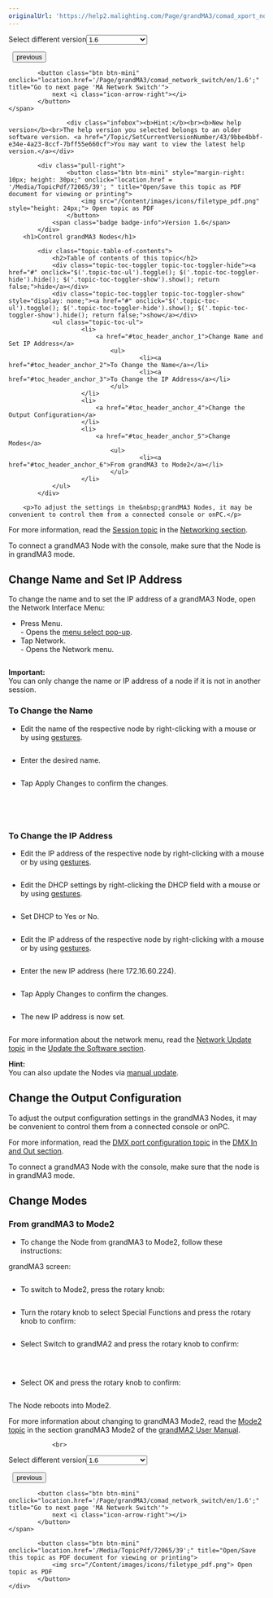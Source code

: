 ```yaml
---
originalUrl: 'https://help2.malighting.com/Page/grandMA3/comad_xport_nodes/en/1.6'
---
```


<div class="topic-navigation">

<div class="pull-right">
	<span class="pull-left">


<div class="pull-left">
<form action="/Topic/SetCurrentVersionNumber" class="form-inline" id="frmTagSelector" method="post">	<span class="form-mini">
		<div class="input-prepend"><span class="add-on">Select different version</span><select autocomplete="off" id="versionNumberId" name="versionNumberId" onchange="$(this).closest('#frmTagSelector').submit();" style="width: 120px;"><option value="">- latest -</option>
<option value="10">1.0</option>
<option value="32">1.1</option>
<option value="35">1.2</option>
<option value="36">1.3</option>
<option value="37">1.4</option>
<option value="38">1.5</option>
<option selected="selected" value="39">1.6</option>
<option value="40">1.7</option>
<option value="42">1.8</option>
<option value="43">1.9</option>
</select></div>
		<input data-val="true" data-val-number="The field Int32 must be a number." data-val-required="The Int32 field is required." id="ProductId" name="ProductId" type="hidden" value="16">
		<input id="CurrentGuid" name="CurrentGuid" type="hidden" value="9bbe4bbf-e34e-4a23-8ccf-7bff55e660cf">
	</span>
</form></div>&nbsp;	</span>
	<span class="pull-right" style="white-space: nowrap;">
			<button class="btn btn-mini" onclick="location.href='/Page/grandMA3/control_other_ma_devices/en/1.6'; " title="Go to previous page 'Control other MA Devices'">
				<i class="icon-arrow-left"></i> previous
			</button>

			<button class="btn btn-mini" onclick="location.href='/Page/grandMA3/comad_network_switch/en/1.6';" title="Go to next page 'MA Network Switch'">
				next <i class="icon-arrow-right"></i> 
			</button>
	</span>
</div>
<div class="clear-fix" style="margin-bottom: 10px"></div>
</div>

					<div class="infobox"><b>Hint:</b><br><b>New help version</b><br>The help version you selected belongs to an older software version. <a href="/Topic/SetCurrentVersionNumber/43/9bbe4bbf-e34e-4a23-8ccf-7bff55e660cf">You may want to view the latest help version.</a></div>

			<div class="pull-right">
					<button class="btn btn-mini" style="margin-right: 10px; height: 30px;" onclick="location.href = '/Media/TopicPdf/72065/39'; " title="Open/Save this topic as PDF document for viewing or printing">
						<img src="/Content/images/icons/filetype_pdf.png" style="height: 24px;"> Open topic as PDF
					</button>
				<span class="badge badge-info">Version 1.6</span>
			</div>
		<h1>Control grandMA3 Nodes</h1>

			<div class="topic-table-of-contents">
				<h2>Table of contents of this topic</h2>
				<div class="topic-toc-toggler topic-toc-toggler-hide"><a href="#" onclick="$('.topic-toc-ul').toggle(); $('.topic-toc-toggler-hide').hide(); $('.topic-toc-toggler-show').show(); return false;">hide</a></div>
				<div class="topic-toc-toggler topic-toc-toggler-show" style="display: none;"><a href="#" onclick="$('.topic-toc-ul').toggle(); $('.topic-toc-toggler-hide').show(); $('.topic-toc-toggler-show').hide(); return false;">show</a></div>
				<ul class="topic-toc-ul">
						<li>
							<a href="#toc_header_anchor_1">Change Name and Set IP Address</a>
								<ul>
										<li><a href="#toc_header_anchor_2">To Change the Name</a></li>
										<li><a href="#toc_header_anchor_3">To Change the IP Address</a></li>
								</ul>
						</li>
						<li>
							<a href="#toc_header_anchor_4">Change the Output Configuration</a>
						</li>
						<li>
							<a href="#toc_header_anchor_5">Change Modes</a>
								<ul>
										<li><a href="#toc_header_anchor_6">From grandMA3 to Mode2</a></li>
								</ul>
						</li>
				</ul>
			</div>

		<p>To adjust the settings in the&nbsp;grandMA3 Nodes, it may be convenient to control them from a connected console or onPC.</p>

<p>For more information, read the <a href="/Topic/b7240dfb-1554-4567-89dc-b8ba3cafc979" target="_blank">Session topic</a> in the <a href="/Topic/81617a99-62a5-4a13-aabc-6935efdd8f29" target="_blank">Networking section</a>.</p>

<p>To connect a&nbsp;grandMA3 Node with the console, make sure that the Node is in grandMA3 mode.</p>

<a name="toc_header_anchor_1" id="toc_header_anchor_1" class="topic-toc-item"></a><h2>Change Name and Set IP Address</h2>

<p>To change the name and to set the IP address of a grandMA3 Node, open the Network Interface Menu:</p>

<ul>
	<li>Press&nbsp;<span class="hardkey">Menu</span>.<br>
	- Opens the&nbsp;<a href="/Topic/e37fa9b3-56b9-48c8-90d8-a9631a812871">menu select pop-up</a>.</li>
	<li>Tap&nbsp;<span class="softkey">Network</span>.<br>
	- Opens the Network menu.</li>
</ul>

<p><img alt="" src="/Media/Image/img_network_menu01_v1-2.png"></p>

<div class="important"><strong>Important:</strong><br>
You can only change the name or IP address of a node if it is not in another session.</div>

<a name="toc_header_anchor_2" id="toc_header_anchor_2" class="topic-toc-item"></a><h3>To Change the Name</h3>

<ul>
	<li>Edit the&nbsp;name of the respective node by right-clicking with a mouse or by using <a href="/Topic/b210b703-76f3-4501-a574-49fed5253a0d">gestures</a>.</li>
</ul>

<p><img alt="" src="/Media/Image/img_network_menu02_v1-2_1.png"></p>

<ul>
	<li>Enter the desired name.</li>
</ul>

<p><img alt="" src="/Media/Image/img_network_menu03_v1-2_1.png"></p>

<ul>
	<li>Tap <span class="softkey">Apply Changes</span> to confirm the changes.</li>
</ul>

<p><img alt="" src="/Media/Image/img_network_menu04_v1-2.png"></p>

<p><br>
&nbsp;</p>

<a name="toc_header_anchor_3" id="toc_header_anchor_3" class="topic-toc-item"></a><h3>To Change the IP Address</h3>

<ul>
	<li>Edit the IP address of the respective node by right-clicking with a mouse or by using <a href="/Topic/b210b703-76f3-4501-a574-49fed5253a0d" target="_blank">gestures</a>.</li>
</ul>

<p><img alt="" src="/Media/Image/img_network_menu05_v1-2.png"></p>

<ul>
	<li>Edit the DHCP settings by right-clicking the DHCP field with a mouse or by using <a href="/Topic/b210b703-76f3-4501-a574-49fed5253a0d" target="_blank">gestures</a>.</li>
</ul>

<p><img alt="" src="/Media/Image/img_network_menu06_v1-2.png"></p>

<ul>
	<li>Set DHCP to Yes or No.</li>
</ul>

<p><img alt="" src="/Media/Image/img_network_menu07_v1-2.png"></p>

<ul>
	<li>Edit the IP address of the respective node by right-clicking with a mouse or by using <a href="/Topic/b210b703-76f3-4501-a574-49fed5253a0d" target="_blank">gestures</a>.</li>
</ul>

<p><img alt="" src="/Media/Image/img_network_menu08_v1-2.png"></p>

<ul>
	<li>Enter the new IP address (here 172.16.60.224).</li>
</ul>

<p><img alt="" src="/Media/Image/img_network_menu09_v1-2.png"></p>

<ul>
	<li>Tap <span class="softkey">Apply Changes</span> to confirm the changes.</li>
</ul>

<p><img alt="" src="/Media/Image/img_network_menu10_v1-2.png"></p>

<ul>
	<li>The new IP address is now set.</li>
</ul>

<p><img alt="" src="/Media/Image/img_network_menu11_v1-2.png"></p>

<p>For more information about the network menu, read the <a href="/Topic/35814174-6e47-47c5-a68b-4c093a6f9cae" target="_blank">Network Update topic</a> in the <a href="/Topic/82ccae12-1b1a-4928-90b2-9c79ca54d666" target="_blank">Update the Software section</a>.</p>

<div class="tip"><strong>Hint:</strong><br>
You can also update the Nodes via <a href="/Topic/efcfe19c-2c7e-43e9-a650-7ed6796fcff4" target="_blank">manual update</a>.</div>

<a name="toc_header_anchor_4" id="toc_header_anchor_4" class="topic-toc-item"></a><h2>Change the Output Configuration</h2>

<p>To adjust the output configuration settings in the&nbsp;grandMA3 Nodes, it may be convenient to control them from a connected console or onPC.</p>

<p>For more information, read the <a href="/Topic/57069f60-4141-4c2c-9684-f00f006a3947">DMX port configuration topic</a> in the&nbsp;<a href="/Topic/adf01052-c08e-4695-a98b-a4d69d73e5c0">DMX In and Out section</a>.</p>

<p>To connect a&nbsp;grandMA3 Node with the console, make sure that the node is in grandMA3 mode.</p>

<a name="toc_header_anchor_5" id="toc_header_anchor_5" class="topic-toc-item"></a><h2>Change Modes</h2>

<a name="toc_header_anchor_6" id="toc_header_anchor_6" class="topic-toc-item"></a><h3>From grandMA3 to Mode2</h3>

<ul>
	<li>To change the Node from grandMA3 to Mode2, follow these instructions:</li>
</ul>

<p>grandMA3 screen:</p>

<p><img alt="" src="/Media/Image/img_switch_mode_overview_v1-5.png"></p>

<ul>
	<li>To switch to Mode2, press the rotary knob:</li>
</ul>

<p><img alt="" src="/Media/Image/img_switch_mode_menu_v1-5.png"></p>

<ul>
	<li>Turn the rotary knob to select <span class="softkey">Special Functions</span> and press the rotary knob to confirm:</li>
</ul>

<p><img alt="" src="/Media/Image/img_switch_mode_special_funct_v1-5.png"></p>

<ul>
	<li>Select <span class="softkey">Switch to grandMA2</span> and press the rotary knob to confirm:</li>
</ul>

<p><img alt="" src="/Media/Image/img_switch_mode_reboot_v1-5.png"></p>

<p>&nbsp;</p>

<div style="page-break-after: always" class="ck_pagebreak"><span style="display:none">&nbsp;</span></div>

<ul>
	<li>Select <span class="softkey">OK</span> and press the rotary knob to confirm:</li>
</ul>

<p><img alt="" src="/Media/Image/img_switch_mode_confirmation_v1-5.png"></p>

<p>The Node reboots into Mode2.</p>

<p>For more information about changing to grandMA3 Mode2, read the <a href="/Page/grandMA2/mode2_introduction/en" target="_blank">Mode2 topic</a> in the section&nbsp;grandMA3 Mode2 of the <a href="/Page/grandMA2/grandma2/en" target="_blank">grandMA2 User Manual</a>.</p>


				<br>
<div class="topic-navigation">

<div class="pull-right">
	<span class="pull-left">


<div class="pull-left">
<form action="/Topic/SetCurrentVersionNumber" class="form-inline" id="frmTagSelector" method="post">	<span class="form-mini">
		<div class="input-prepend"><span class="add-on">Select different version</span><select autocomplete="off" id="versionNumberId" name="versionNumberId" onchange="$(this).closest('#frmTagSelector').submit();" style="width: 120px;"><option value="">- latest -</option>
<option value="10">1.0</option>
<option value="32">1.1</option>
<option value="35">1.2</option>
<option value="36">1.3</option>
<option value="37">1.4</option>
<option value="38">1.5</option>
<option selected="selected" value="39">1.6</option>
<option value="40">1.7</option>
<option value="42">1.8</option>
<option value="43">1.9</option>
</select></div>
		<input data-val="true" data-val-number="The field Int32 must be a number." data-val-required="The Int32 field is required." id="ProductId" name="ProductId" type="hidden" value="16">
		<input id="CurrentGuid" name="CurrentGuid" type="hidden" value="9bbe4bbf-e34e-4a23-8ccf-7bff55e660cf">
	</span>
</form></div>&nbsp;	</span>
	<span class="pull-right" style="white-space: nowrap;">
			<button class="btn btn-mini" onclick="location.href='/Page/grandMA3/control_other_ma_devices/en/1.6'; " title="Go to previous page 'Control other MA Devices'">
				<i class="icon-arrow-left"></i> previous
			</button>

			<button class="btn btn-mini" onclick="location.href='/Page/grandMA3/comad_network_switch/en/1.6';" title="Go to next page 'MA Network Switch'">
				next <i class="icon-arrow-right"></i> 
			</button>
	</span>
</div>
	<div class="clear-fix"></div>
	<div class="pull-right">
	
			<button class="btn btn-mini" onclick="location.href='/Media/TopicPdf/72065/39';" title="Open/Save this topic as PDF document for viewing or printing">
				<img src="/Content/images/icons/filetype_pdf.png"> Open topic as PDF
			</button>
	</div>
<div class="clear-fix" style="margin-bottom: 10px"></div>
</div>

	
